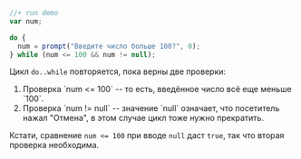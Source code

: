 

```js
//+ run demo
var num;

do {
  num = prompt("Введите число больше 100?", 0);
} while (num <= 100 && num != null);
```

Цикл `do..while` повторяется, пока верны две проверки:
<ol>
<li>Проверка `num <= 100` -- то есть, введённое число всё еще меньше `100`.</li>
<li>Проверка `num != null` -- значение `null` означает, что посетитель нажал "Отмена", в этом случае цикл тоже нужно прекратить.</li>
</ol>

Кстати, сравнение `num <= 100` при вводе `null` даст `true`, так что вторая проверка необходима.